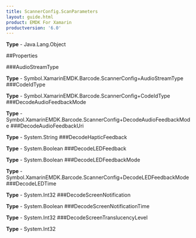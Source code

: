```yaml
---
title: ScannerConfig.ScanParameters
layout: guide.html
product: EMDK For Xamarin 
productversion: '6.0' 
---
```


    

**Type** - Java.Lang.Object

##Properties

###AudioStreamType

        

**Type** - Symbol.XamarinEMDK.Barcode.ScannerConfig+AudioStreamType
###CodeIdType

        

**Type** - Symbol.XamarinEMDK.Barcode.ScannerConfig+CodeIdType
###DecodeAudioFeedbackMode

        

**Type** - Symbol.XamarinEMDK.Barcode.ScannerConfig+DecodeAudioFeedbackMode
###DecodeAudioFeedbackUri

        

**Type** - System.String
###DecodeHapticFeedback

        

**Type** - System.Boolean
###DecodeLEDFeedback

        

**Type** - System.Boolean
###DecodeLEDFeedbackMode

        

**Type** - Symbol.XamarinEMDK.Barcode.ScannerConfig+DecodeLEDFeedbackMode
###DecodeLEDTime

        

**Type** - System.Int32
###DecodeScreenNotification

        

**Type** - System.Boolean
###DecodeScreenNotificationTime

        

**Type** - System.Int32
###DecodeScreenTranslucencyLevel

        

**Type** - System.Int32
